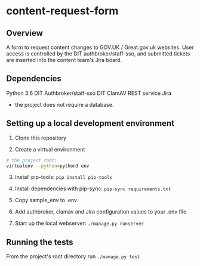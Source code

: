 # content-request-form

## Overview
A form to request content changes to GOV.UK / Great.gov.uk websites.  User access is controlled by the DIT authbroker/staff-sso, and submitted tickets are inserted into the content team's Jira board.

## Dependencies
Python 3.6
DIT Authbroker/staff-sso
DIT ClamAV REST service
Jira

* the project does not require a database.

## Setting up a local development environment

1. Clone this repository

2. Create a virtual environment

```bash
# the project root:
virtualenv --python=python3 env
```

3. Install pip-tools: `pip install pip-tools`

4. Install dependencies with pip-sync: `pip-sync requirements.txt`

5. Copy sample_env to .env

6. Add authbroker, clamav and Jira configuration values to your .env file

7. Start up the local webserver: `./manage.py runserver`

## Running the tests

From the project's root directory run `./manage.py test`
